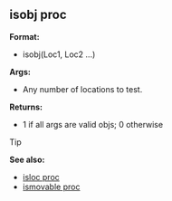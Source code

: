 ## isobj proc

**Format:**
+   isobj(Loc1, Loc2 \...)
<!-- -->
**Args:**
+   Any number of locations to test.
<!-- -->
**Returns:**
+   1 if all args are valid objs; 0 otherwise

> [!TIP] 
> **See also:**
> +   [isloc proc](/ref/proc/isloc.md) 
> +   [ismovable proc](/ref/proc/ismovable.md) <!-- -->